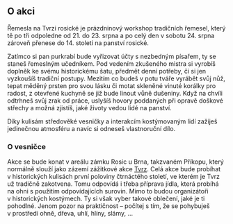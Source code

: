 ## O akci
Řemesla na Tvrzi rosické je prázdninový workshop tradičních řemesel,
který tě po tři odpoledne od 21. do 23.&nbsp;srpna a po celý den v&nbsp;sobotu
24.&nbsp;srpna zároveň přenese do 14.&nbsp;století na panství rosické.

Zatímco si pan purkrabí bude vyřizovat účty s&nbsp;nezbedným písařem, ty se staneš
řemeslným učedníkem. Pod vedením zkušeného mistra si vyrobíš doplněk ke svému
historickému šatu, předmět denní potřeby, či si jen vyzkoušíš tradiční postupy.
Mezitím co budeš v&nbsp;potu tváře vyrábět svůj nůž, tepat měděný prsten pro svou
lásku či motat skleněné vinuté korálky pro radost, z&nbsp;otevřené kuchyně
se již bude linout vůně dušeniny. Když na chvíli odtrhneš svůj zrak od práce,
uslyšíš hovory poddaných při opravě doškové střechy a možná zjistíš, jaké životy
vedou lidé na panství.

Díky kulisám středověké vesničky a interakcím kostýmovaným lidí zažiješ jedinečnou
atmosféru a navíc si odneseš vlastnoruční dílo.

### O vesničce
Akce se bude konat v&nbsp;areálu zámku Rosic u&nbsp;Brna, takzvaném Příkopu,
který normálně slouží jako zázemí zážitkové akce <a href="http://www.tvrz.net">Tvrz</a>.
Celá akce bude probíhat v&nbsp;historických kulisách první poloviny čtrnáctého století,
ve kterém je Tvrz už tradičně zakotvena. Tomu odpovídá i třeba příprava jídla,
která probíhá na ohni s&nbsp;použitím odpovídajících surovin. Mimo to budou organizátoři
v&nbsp;historických kostýmech. Ty si však vyber takové oblečení, jaké je ti pohodlné.
Jenom pozor na praktičnost &ndash; počítej s&nbsp;tím, že se pohybuješ v&nbsp;prostředí
ohně, dřeva, uhlí, hlíny, slámy, &hellip;

